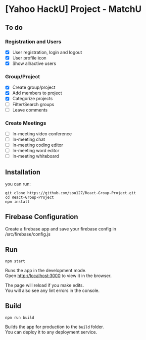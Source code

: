 # [Yahoo HackU] Project - MatchU

## To do

### Registration and Users
- [x] User registration, login and logout
- [x] User profile icon
- [x] Show all/active users

### Group/Project
- [x] Create group/project
- [x] Add members to project
- [x] Categorize projects
- [ ] Filter/Search groups
- [ ] Leave comments

### Create Meetings
- [ ] In-meeting video conference
- [ ] In-meeting chat
- [ ] In-meeting coding editor
- [ ] In-meeting word editor
- [ ] In-meeting whiteboard

## Installation

you can run:

```
git clone https://github.com/sou127/React-Group-Project.git
cd React-Group-Project
npm install
```

## Firebase Configuration

Create a firebase app and save your firebase config in /src/firebase/config.js

## Run
```
npm start
```
Runs the app in the development mode.\
Open [http://localhost:3000](http://localhost:3000) to view it in the browser.

The page will reload if you make edits.\
You will also see any lint errors in the console.

## Build

```
npm run build
```

Builds the app for production to the `build` folder.\
You can deploy it to any deployment service.
